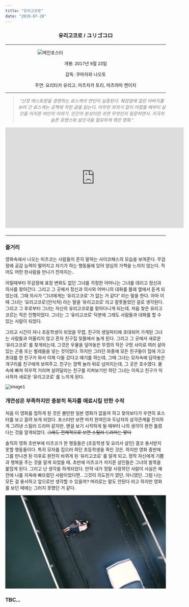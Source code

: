```yaml
---
title: "유리고코로"
date: "2019-07-28"
---
```


<style type="text/css">
    body {
        font-family: Gothic-A1, sans-serif;
    }
    #title {
        text-align: center;
    }
    img[src*="#mainposter"] {
        width: 60%;
        height: 55%;
        display: block;
        margin: 0 auto;
    }
    #quote {
        text-align: center;
    }
    #description {
        font-style: italic;
        color: #7a7a7a;
        text-align: center;
    }
    #trailer {
        margin: auto;
        margin-bottom: 1.45rem;
        display: block;
    }
</style>


<h3 id="title">유리고코로 / ユリゴコロ</h3>

*****

![메인포스터](https://m.media-amazon.com/images/M/MV5BODgyMDFiZTYtNGIyZi00MzU1LWE4N2MtNTlmMGEzMDhlNDI3XkEyXkFqcGdeQXVyNzI1NzMxNzM@._V1_SY1000_CR0,0,1105,1000_AL_.jpg#mainposter)

<p id="quote">개봉: 2017년 9월 23일</p>
<p id="quote">감독: 쿠마자와 나오토</p>
<p id="quote">주연: 요리타카 유리고, 마츠자카 토리, 마츠야마 켄이치</p>

*****

<blockquote id="description">"산장 레스토랑을 경영하는 료스케의 연인이 실종된다. 췌장암에 걸린 아버지를 보러 간 료스케는 공책에 적힌 글을 읽는다. 아무런 죄의식 없이 어렸을 때부터 살인을 저지른 여인의 이야기. 인간의 본성이란 과연 무엇인지 질문하면서, 지극히 슬픈 로맨스와 살인극을 절묘하게 엮은 영화."</blockquote>

<iframe 
    id="trailer"
    width="560" 
    height="315"
    src="https://www.youtube.com/embed/y4byJWhlA4Q" 
    frameborder="0" 
    allow="autoplay; encrypted-media;" 
    allowfullscreen>
</iframe>

*****

### 줄거리

영화속에서 나오는 미츠코는 사람들이 흔히 말하는 사이코패스의 모습을 보여준다. 무감정에 공감 능력이 떨어지고 자기가 하는 행동들에 있어 양심의 가책을 느끼지 않는다. 적어도 어떤 한사람을 만나기 전까지는..

어릴때부터 무감정에 표정 변화도 없던 그녀를 걱정한 어머니는 그녀를 데리고 정신과 의사를 찾아간다. 그리고 그 곳에서 정신과 의사와 어머니의 대화를 몰래 옆에서 듣게 되었는데, 그때 의사가 "그녀에게는 '유리고코로' 가 없는 거 같다" 라는 말을 한다. 아마 이때 그녀는 '요리고코로'(안식처) 라는 말을 '유리고코로' 라고 잘못들었던 걸로 생각된다. 그리고 그 후로부터 그녀는 자신의 유리고코로를 찾아다니게 되는데, 처음 찾은 유리고코르는 작은 인형이었다. 그녀는 그 '유리고코로' 덕분에 그래도 사람들과 대화를 할 수 있는 사람이 되었다.

그리고 시간이 자나 초등학생이 되었을 무렵, 친구의 생일파티에 초대되어 가게된 그녀는 사람들과 어울리지 않고 혼자 친구집 뒷뜰에서 놀게 된다. 그리고 그 곳에서 새로운 '유리고코로' 를 찾게되는데, 그것은 우물을 덮어놓은 뚜껑의 작은 구멍 사이로 여러 살아있는 곤충 또는 벌레들을 넣는 것이었다. 하지만 그러던 와중에 모든 친구들이 집에 가고 초대를 한 친구가 와서 이제 다들 갔다고 얘기를 하는데, 그때 그녀는 모자속에 담아놓은 개구리를 친구에게 보여주고, 친구는 깜짝 놀라 뒤로 넘어지는데, 그 곳은 호수였다. 물속에 빠져 허우적 거리며 살려달라는 친구를 지켜보기만 하던 그녀는 이윽고 친구가 익사하자 새로운 '유리고코로' 를 느끼게 된다.

![image1](../images/image01.png)

### 개연성은 부족하지만 충분히 독자를 매료시킬 만한 수작

처음 이 영화를 접하게 된 것은 볼만한 일본 영화가 없을까 하고 찾아보다가 우연히 포스터를 보고 끌려 보게 되었다. 포스터만 보면 마치 한여인과 두남자의 삼각관계를 진지하게 그려낸 스릴러 드라마 같지만, 왠걸 보기 시작하게 될 때부터 나의 생각이 완전 틀렸다는 것을 알게되었다. ~~그래도 전체적으로 보면 스릴러 드라마는 맞다~~

솔직히 영화 초반부에 미츠코가 한 행동들은 (초등학생 및 요리사 살인) 결코 용서받지 못할 행동들이다. 특히 모자를 집으러 하던 초등학생을 죽인 것은. 하지만 영화 중반에 그를 만나겐 된 이후로 완전히 바뀌게 된 '유리고코로' 를 알게 되고, 정작 자신에게 기쁨과 행복을 주는 것을 알게 되었을 때, 초반에 미츠코가 저지른 살인들은 그녀의 발목을 붙잡게 된다. 그리고 난 생각을 하게되었다. 만약 내가 정말 사랑하던 사람이 사실은 예전에 나를 지옥에 빠뜨렸던 사람이었다면.. 그것이 의도한거 였던, 아니였던. 그럼 나는 모든 걸 용서하고 앞으로만 생각할 수 있을까? 머리로는 말도 안된다 라고 하지만 영화를 보던 때에는 그러지 못했던 거 같다.

![image2](../images/image04.png)

### TBC...